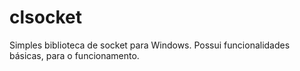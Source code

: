 # clsocket
Simples biblioteca de socket para Windows.
Possui funcionalidades básicas, para o funcionamento.

